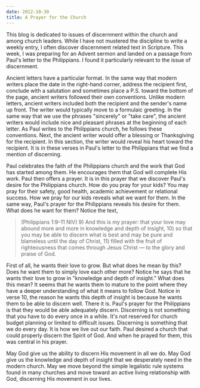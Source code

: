 ```yaml
---
date: 2012-10-30
title: A Prayer for the Church
---
```


This blog is dedicated to issues of discernment within the church and among church leaders. While I have not mustered the discipline to write a weekly entry, I often discover discernment related text in Scripture. This week, I was preparing for an Advent sermon and landed on a passage from Paul's letter to the Philippians. I found it particularly relevant to the issue of discernment. 

Ancient letters have a particular format. In the same way that modern writers place the date in the right-hand corner, address the recipient first, conclude with a salutation and sometimes place a P.S. toward the bottom of the page, ancient writers followed their own conventions. Unlike modern letters, ancient writers included both the recipient and the sender's name up front. The writer would typically move to a formulaic greeting. In the same way that we use the phrases "sincerely" or "take care", the ancient writers would include nice and pleasant phrases at the beginning of each letter. As Paul writes to the Philippians church, he follows these conventions. Next, the ancient writer would offer a blessing or Thanksgiving for the recipient. In this section, the writer would reveal his heart toward the recipient. It is in these verses in Paul's letter to the Philippians that we find a mention of discerning.

Paul celebrates the faith of the Philippians church and the work that God has started among them. He encourages them that God will complete His work. Paul then offers a prayer. It is in this prayer that we discover Paul's desire for the Philippians church. How do you pray for your kids? You may pray for their safety, good health, academic achievement or relational success. How we pray for our kids reveals what we want for them. In the same way, Paul's prayer for the Philippians reveals his desire for them. What does he want for them? Notice the text,

>(Philippians 1:9–11 NIV)  9) And this is my prayer: that your love may abound more and more in knowledge and depth of insight, 10) so that you may be able to discern what is best and may be pure and blameless until the day of Christ, 11) filled with the fruit of righteousness that comes through Jesus Christ — to the glory and praise of God. 

First of all, he wants their love to grow. But what does he mean by this? Does he want them to simply love each other more? Notice he says that he wants their love to grow in "knowledge and depth of insight." What does this mean? It seems that he wants them to mature to the point where they have a deeper understanding of what it means to follow God. Notice in verse 10, the reason he wants this depth of insight is because he wants them to be able to discern well. There it is. Paul's prayer for the Philippians is that they would be able adequately discern. Discerning is not something that you have to do every once in a while. It's not reserved for church budget planning or limited to difficult issues. Discerning is something that we do every day. It is how we live out our faith. Paul desired a church that could properly discern the Spirit of God. And when he prayed for them, this was central in his prayer.

May God give us the ability to discern His movement in all we do. May God give us the knowledge and depth of insight that we desperately need in the modern church. May we move beyond the simple legalistic rule systems found in many churches and move toward an active living relationship with God, discerning His movement in our lives.
